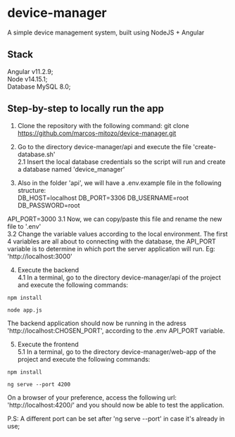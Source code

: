 # device-manager
A simple device management system, built using NodeJS + Angular

## Stack
Angular v11.2.9;  
Node v14.15.1;  
Database MySQL 8.0;  

## Step-by-step to locally run the app
1. Clone the repository with the following command:
  git clone https://github.com/marcos-mitozo/device-manager.git

2. Go to the directory device-manager/api and execute the file 'create-database.sh'  
2.1 Insert the local database credentials so the script will run and create a database named 'device_manager'  

3. Also in the folder 'api', we will have a .env.example file in the following structure:  
DB_HOST=localhost
DB_PORT=3306
DB_USERNAME=root
DB_PASSWORD=root

API_PORT=3000
3.1 Now, we can copy/paste this file and rename the new file to '.env'  
3.2 Change the variable values according to the local environment. The first 4 variables are all about to connecting with the database,
the API_PORT variable is to determine in which port the server application will run. Eg: 'http://localhost:3000'

4. Execute the backend  
4.1 In a terminal, go to the directory device-manager/api of the project and execute the following commands:  
```
npm install

node app.js
```
The backend application should now be running in the adress 'http://localhost:CHOSEN_PORT', according to the .env API_PORT variable.  

5. Execute the frontend  
5.1 In a terminal, go to the directory device-manager/web-app of the project and execute the following commands:  
```
npm install

ng serve --port 4200
```
On a browser of your preference, access the following url: 'http://localhost:4200/' and you should now be able to test the application.  

P.S: 
A different port can be set after 'ng serve --port' in case it's already in use;

